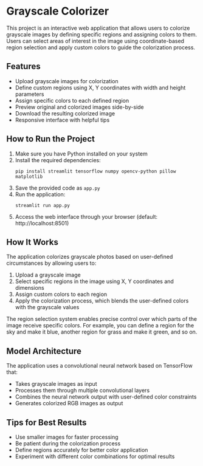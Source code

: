 # Grayscale Colorizer

This project is an interactive web application that allows users to colorize grayscale images by defining specific regions and assigning colors to them. Users can select areas of interest in the image using coordinate-based region selection and apply custom colors to guide the colorization process.

## Features

- Upload grayscale images for colorization
- Define custom regions using X, Y coordinates with width and height parameters
- Assign specific colors to each defined region
- Preview original and colorized images side-by-side
- Download the resulting colorized image
- Responsive interface with helpful tips

## How to Run the Project

1. Make sure you have Python installed on your system
2. Install the required dependencies:
   ```
   pip install streamlit tensorflow numpy opencv-python pillow matplotlib
   ```
3. Save the provided code as `app.py`
4. Run the application:
   ```
   streamlit run app.py
   ```
5. Access the web interface through your browser (default: http://localhost:8501)

## How It Works

The application colorizes grayscale photos based on user-defined circumstances by allowing users to:

1. Upload a grayscale image
2. Select specific regions in the image using X, Y coordinates and dimensions
3. Assign custom colors to each region
4. Apply the colorization process, which blends the user-defined colors with the grayscale values

The region selection system enables precise control over which parts of the image receive specific colors. For example, you can define a region for the sky and make it blue, another region for grass and make it green, and so on.

## Model Architecture

The application uses a convolutional neural network based on TensorFlow that:
- Takes grayscale images as input
- Processes them through multiple convolutional layers
- Combines the neural network output with user-defined color constraints
- Generates colorized RGB images as output

## Tips for Best Results

- Use smaller images for faster processing
- Be patient during the colorization process
- Define regions accurately for better color application
- Experiment with different color combinations for optimal results
